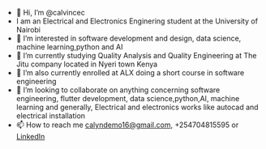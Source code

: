 - 👋 Hi, I’m @calvincec
- I am an Electrical and Electronics Enginering student at the University of Nairobi
- 👀 I’m interested in software development and design, data science, machine learning,python and AI
- 🌱 I’m currently studying Quality Analysis and Quality Engineering at The Jitu company located in Nyeri town Kenya
- 🌱 I’m also currently enrolled at ALX doing a short course in software engineering
- 💞️ I’m looking to collaborate on anything concerning software engineering, flutter development, data science,python,AI, machine learning and generally, Electrical and electronics works like autocad and electrical installation
- 📫 How to reach me calyndemo16@gmail.com, +254704815595 or [LinkedIn](https://www.linkedin.com/in/chacha-calvince-ndemo-7b7a2b240)

<!---
dfd
--->

